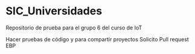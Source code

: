 # SIC_Universidades

Repositorio de prueba para el grupo 6 del curso de IoT

Hacer pruebas de código y para compartir proyectos
Solicito Pull request EBP
